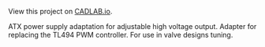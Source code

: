 View this project on [CADLAB.io](https://cadlab.io/project/2089). 

ATX power supply adaptation for adjustable high voltage output.
Adapter for replacing the TL494 PWM controller.
For use in valve designs tuning.
